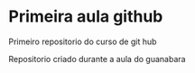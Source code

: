 # Primeira aula github
 Primeiro repositorio do curso de git hub

 Repositorio criado durante a aula do guanabara
 
